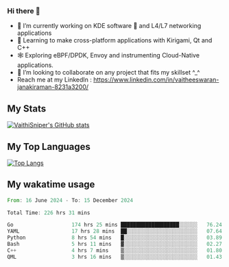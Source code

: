 ### Hi there 👋

- 🔭 I’m currently working on KDE software 💓 and L4/L7 networking applications 
- 📖 Learning to make cross-platform applications with Kirigami, Qt and C++
- 🕸️ Exploring eBPF/DPDK, Envoy and instrumenting Cloud-Native applications. 
- 👯 I’m looking to collaborate on any project that fits my skillset ^_^
- Reach me at my LinkedIn : https://www.linkedin.com/in/vaitheeswaran-janakiraman-8231a3200/

## My Stats
[![VaithiSniper's GitHub stats](https://github-readme-stats.vercel.app/api?username=VaithiSniper&hide=stars&theme=radical)](https://github.com/anuraghazra/github-readme-stats)

## My Top Languages

[![Top Langs](https://github-readme-stats.vercel.app/api/top-langs/?username=VaithiSniper&layout=compact)](https://github.com/anuraghazra/github-readme-stats)

## My wakatime usage

<!--START_SECTION:waka-->

```rust
From: 16 June 2024 - To: 15 December 2024

Total Time: 226 hrs 31 mins

Go                   174 hrs 25 mins ███████████████████░░░░░░   76.24 %
YAML                 17 hrs 28 mins  ██░░░░░░░░░░░░░░░░░░░░░░░   07.64 %
Python               8 hrs 54 mins   █░░░░░░░░░░░░░░░░░░░░░░░░   03.89 %
Bash                 5 hrs 11 mins   ▓░░░░░░░░░░░░░░░░░░░░░░░░   02.27 %
C++                  4 hrs 7 mins    ▒░░░░░░░░░░░░░░░░░░░░░░░░   01.80 %
QML                  3 hrs 16 mins   ▒░░░░░░░░░░░░░░░░░░░░░░░░   01.43 %
```

<!--END_SECTION:waka-->
